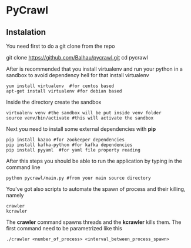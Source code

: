 # PyCrawl

## Instalation

You need first to do a git clone from the repo

  git clone https://github.com/Balhau/pycrawl.git
  cd pycrawl

After is recommended that you install virtualenv and run your python in a sandbox to avoid dependency hell for that install virtualenv

    yum install virtualenv  #for centos based
    apt-get install virtualenv #for debian based


Inside the directory create the sandbox

    virtualenv venv #the sandbox will be put inside venv folder
    source venv/bin/activate #this will activate the sandbox

Next you need to install some external dependencies with **pip**

    pip install kazoo #for zookeeper dependencies
    pip install kafka-python #for kafka dependencies
    pip install pyyaml  #for yaml file property reading

After this steps you should be able to run the application by typing in the command line

    python pycrawl/main.py #from your main source directory

You've got also scripts to automate the spawn of process and their killing, namely

    crawler
    kcrawler

The **crawler** command spawns threads and the **kcrawler** kills them. The first command need to be parametrized like this


    ./crawler <number_of_process> <interval_between_process_spawn>
